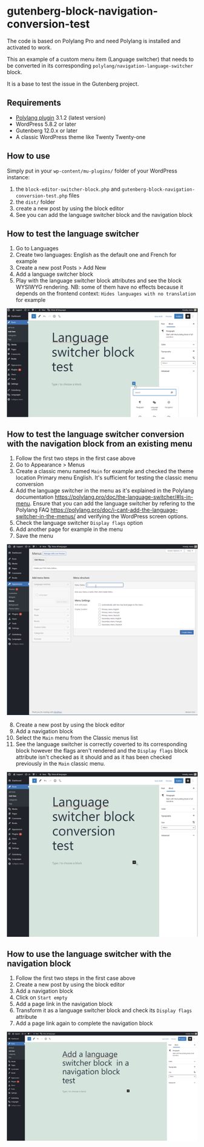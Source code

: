 # gutenberg-block-navigation-conversion-test

The code is based on Polylang Pro and need Polylang is installed and activated to work.

This an example of a custom menu item (Language switcher) that needs to be converted in its corresponding `polylang/navigation-language-switcher` block.

It is a base to test the issue in the Gutenberg project.

## Requirements
- [Polylang plugin](https://wordpress.org/plugins/polylang/) 3.1.2 (latest version)
- WordPress 5.8.2 or later
- Gutenberg 12.0.x or later
- A classic WordPress theme like Twenty Twenty-one

## How to use

Simply put in your `wp-content/mu-plugins/` folder of your WordPress instance:
1. the `block-editor-switcher-block.php` and `gutenberg-block-navigation-conversion-test.php` files
2. the `dist/` folder
3. create a new post by using the block editor
4. See you can add the language switcher block and the navigation block

## How to test the language switcher
1. Go to Languages
2. Create two languages: English as the default one and French for example
3. Create a new post Posts > Add New
4. Add a language switcher block
5. Play with the language switcher block attributes and see the block WYSIWYG rendering. NB: some of them have no effects because it depends on the frontend context: `Hides languages with no translation` for example

![image](./images/language-switcher.gif)

## How to test the language switcher conversion with the navigation block from an existing menu
1. Follow the first two steps in the first case above
2. Go to Appearance > Menus
3. Create a classic menu named `Main` for example and checked the theme location Primary menu English. It's sufficient for testing the classic menu conversion
4. Add the language switcher in the menu as it's explained in the Polylang documentation https://polylang.pro/doc/the-language-switcher/#ls-in-menu. Ensure that you can add the language switcher by refering to the Polylang FAQ https://polylang.pro/doc/i-cant-add-the-language-switcher-in-the-menus/ and verifying the WordPress screen options.
5. Check the language switcher `Display flags` option
6. Add another page for example in the menu
7. Save the menu

![image](./images/create-menu-with-language-switcher.gif)

8. Create a new post by using the block editor
9. Add a navigation block
10. Select the `Main` menu from the Classic menus list
11. See the language switcher is correctly coverted to its corresponding block however the flags aren't rendered and the `Display flags` block attribute isn't checked as it should and as it has been checked previously in the `Main` classic menu.

![image](./images/language-switcher-conversion.gif)


## How to use the language switcher with the navigation block
1. Follow the first two steps in the first case above
2. Create a new post by using the block editor
3. Add a navigation block
4. Click on `Start empty`
5. Add a page link in the navigation block
6. Transform it as a language switcher block and check its `Display flags` attribute
7. Add a page link again to complete the navigation block

![image](./images/add-language-switcher-block-in-navigation-block.gif)
